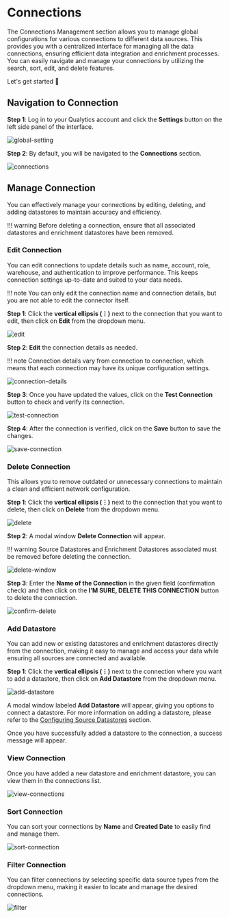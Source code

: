 # Connections

The Connections Management section allows you to manage global configurations for various connections to different data sources. This provides you with a centralized interface for managing all the data connections, ensuring efficient data integration and enrichment processes. You can easily navigate and manage your connections by utilizing the search, sort, edit, and delete features.

Let's get started 🚀

## Navigation to Connection

**Step 1**: Log in to your Qualytics account and click the **Settings** button on the left side panel of the interface. 

![global-setting](../../assets/connections/global-setting-light-1.png)

**Step 2**: By default, you will be navigated to the **Connections** section.

![connections](../../assets/connections/connections-light-2.png)

## Manage Connection

You can effectively manage your connections by editing, deleting, and adding datastores to maintain accuracy and efficiency.

!!! warning
    Before deleting a connection, ensure that all associated datastores and enrichment datastores have been removed.

### Edit Connection

You can edit connections to update details such as name, account, role, warehouse, and authentication to improve performance. This keeps connection settings up-to-date and suited to your data needs.

!!! note
    You can only edit the connection name and connection details, but you are not able to edit the connector itself.

**Step 1**: Click the **vertical ellipsis (⋮)** next to the connection that you want to edit, then click on **Edit** from the dropdown menu.

![edit](../../assets/connections/edit-light-3.png)

**Step 2**: **Edit** the connection details as needed.

!!! note 
    Connection details vary from connection to connection, which means that each connection may have its unique configuration settings.

![connection-details](../../assets/connections/connection-details-light-4.png)

**Step 3**: Once you have updated the values, click on the **Test Connection** button to check and verify its connection.

![test-connection](../../assets/connections/test-connection-light.png)

**Step 4**: After the connection is verified, click on the **Save** button to save the changes.

![save-connection](../../assets/connections/save-connection-light-5.png)

### Delete Connection

This allows you to remove outdated or unnecessary connections to maintain a clean and efficient network configuration.

**Step 1**: Click the **vertical ellipsis (⋮)** next to the connection that you want to delete, then click on **Delete** from the dropdown menu.

![delete](../../assets/connections/delete-light-7.png)

**Step 2**: A modal window **Delete Connection** will appear.

!!! warning 
    Source Datastores and Enrichment Datastores associated must be removed before deleting the connection.

![delete-window](../../assets/connections/delete-window-light-8.png)

**Step 3**: Enter the **Name of the Connection** in the given field (confirmation check) and then click on the **I’M SURE, DELETE THIS CONNECTION** button to delete the connection.

![confirm-delete](../../assets/connections/confirm-delete-light-9.png)

### Add Datastore

You can add new or existing datastores and enrichment datastores directly from the connection, making it easy to manage and access your data while ensuring all sources are connected and available.

**Step 1**: Click the **vertical ellipsis (⋮)** next to the connection where you want to add a datastore, then click on **Add Datastore** from the dropdown menu.

![add-datastore](../../assets/connections/add-datastore-light-10.png)

A modal window labeled **Add Datastore** will appear, giving you options to connect a datastore. For more information on adding a datastore, please refer to the [Configuring Source Datastores](../../add-datastores/overview-of-a-datastore.md#configuring-source-datastores) section.

Once you have successfully added a datastore to the connection, a success message will appear.

### View Connection

Once you have added a new datastore and enrichment datastore, you can view them in the connections list.

![view-connections](../../assets/connections/view-connections-light-12.png)

### Sort Connection

You can sort your connections by **Name** and **Created Date** to easily find and manage them.

![sort-connection](../../assets/connections/sort-connection-light-13.png)

### Filter Connection

You can filter connections by selecting specific data source types from the dropdown menu, making it easier to locate and manage the desired connections.

![filter](../../assets/connections/filter-light-14.png)
